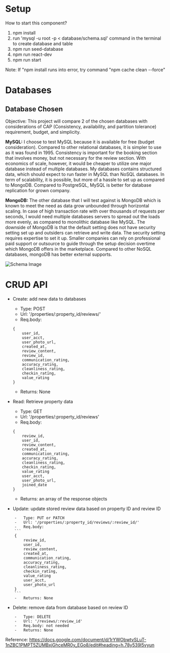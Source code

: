 # Setup
How to start this component?

1. npm install
2. run 'mysql -u root -p < database/schema.sql' command in the terminal to create database and table
3. npm run seed-database
4. npm run react-dev
5. npm run start


Note: If "npm install runs into error, try command "npm cache clean --force"

# Databases
## Database Chosen
Objective: This project will compare 2 of the chosen databases with considerations of CAP (Consistency, availability, and partition tolerance) requirement, budget, and simplicity. 

**MySQL:** I choose to test MySQL because it is available for free (budget consideration). Compared to other relational databases, it is simpler to use as it was found in 1995. Consistency is important for the booking section that involves money, but not necessary for the review section. With economics of scale, however, it would be cheaper to utilize one major database instead of multiple databases. My databases contains structured data, which should expect to run faster in
MySQL than NoSQL databases. In term of scalability, it is possible, but more of a hassle to set up as compared to MongoDB. Compared to PostgreSQL, MySQL is better for database replication for grown company.

**MongoDB:** The other database that I will test against is MongoDB which is known to meet the need as data grow unbounded through horizontal scaling. In case of high transaction rate with over thousands of requests per seconds, I would need multiple databases servers to spread out the loads more evenly, as compared to monolithic database like MySQL. The downside of MongoDB is that the default setting does not have security setting set up and outsiders can retrieve and write data. The security setting requires expertise to set it up. Smaller companies can rely on professional paid support or outsource to guide through the setup decision overtime which MongoDB offers in the marketplace. Compared to other NoSQL databases, mongoDB has better external supports.

![Schema Image](https://user-images.githubusercontent.com/32609294/75133961-92b7ff00-5691-11ea-867d-a6cb5ee2d6fe.PNG)

# CRUD API
-   Create: add new data to databases

    -   Type: POST
    -   Url: '/properties/:property_id/reviews/'
    -   Req.body: 
    ```
    {
        user_id,
        user_acct,
        user_photo_url,
        created_at,
        review_content,
        review_id,
        communication_rating,
        accuracy_rating,
        cleanliness_rating,
        checkin_rating,
        value_rating
    }
    ```
    -   Returns: None

-   Read: Retrieve property data

    -   Type: GET
    -   Url: '/properties/:property_id/reviews'
    -   Req.body: 
    ```
    {
        review_id, 
        user_id, 
        review_content,
        created_at, 
        communication_rating,
        accuracy_rating,
        cleanliness_rating,
        checkin_rating,
        value_rating
        user_acct,
        user_photo_url,
        joined_date
    }
    ```
    -   Returns: an array of the response objects

-   Update: update stored review data based on property ID and review ID
```
    -   Type: PUT or PATCH
    -   Url: '/properties/:property_id/reviews/:review_id/'
    -   Req.body: 
    ```
    {
        review_id, 
        user_id, 
        review_content,
        created_at, 
        communication_rating,
        accuracy_rating,
        cleanliness_rating,
        checkin_rating,
        value_rating
        user_acct,
        user_photo_url
    }
    ```
    -   Returns: None
```
-   Delete: remove data from database based on review ID
```
    -   Type: DELETE
    -   Url: '/reviews/:review_id'
    -   Req.body: not needed
    -   Returns: None
```

Reference: https://docs.google.com/document/d/1rYWObwtvSLuT-1nZBC1PMPT5ZUMBxjGhceMR0y_EGo8/edit#heading=h.78y539l5vyun